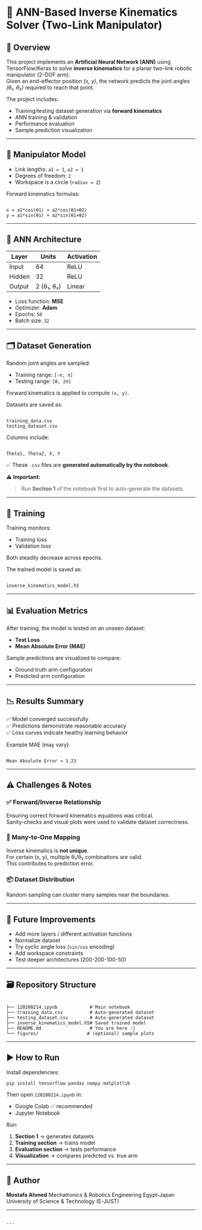 # 🦾 ANN-Based Inverse Kinematics Solver (Two-Link Manipulator)

## 📌 Overview
This project implements an **Artificial Neural Network (ANN)** using TensorFlow/Keras to solve **inverse kinematics** for a planar two-link robotic manipulator (2-DOF arm).  
Given an end-effector position *(x, y)*, the network predicts the joint angles *(θ₁, θ₂)* required to reach that point.

The project includes:
- Training/testing dataset generation via **forward kinematics**
- ANN training & validation
- Performance evaluation
- Sample prediction visualization

---

## 🤖 Manipulator Model

- Link lengths: `a1 = 1`, `a2 = 1`
- Degrees of freedom: `2`
- Workspace is a circle (`radius = 2`)

Forward kinematics formulas:

```

x = a1*cos(θ1) + a2*cos(θ1+θ2)
y = a1*sin(θ1) + a2*sin(θ1+θ2)

```

---

## 🧠 ANN Architecture

| Layer | Units | Activation |
|-------|-------|------------|
| Input | 64 | ReLU |
| Hidden | 32 | ReLU |
| Output | 2 (θ₁, θ₂) | Linear |

- Loss function: **MSE**
- Optimizer: **Adam**
- Epochs: `50`
- Batch size: `32`

---

## 🗂️ Dataset Generation

Random joint angles are sampled:

- Training range: `[-π, π]`
- Testing range: `[0, 2π]`

Forward kinematics is applied to compute `(x, y)`.

Datasets are saved as:

```

training_data.csv
testing_dataset.csv

```

Columns include:

```

Theta1, Theta2, X, Y

```

✅ These `.csv` files are **generated automatically by the notebook**.

⚠️ **Important:**  
> Run **Section 1** of the notebook first to auto-generate the datasets.

---

## 🚀 Training

Training monitors:

- Training loss
- Validation loss

Both steadily decrease across epochs.

The trained model is saved as:

```

inverse_kinematics_model.h5

```

---

## 📊 Evaluation Metrics
After training, the model is tested on an unseen dataset:

- **Test Loss**
- **Mean Absolute Error (MAE)**

Sample predictions are visualized to compare:

- Ground truth arm configuration
- Predicted arm configuration

---

## 📉 Results Summary

✅ Model converged successfully  
✅ Predictions demonstrate reasonable accuracy  
✅ Loss curves indicate healthy learning behavior

Example MAE (may vary):

```

Mean Absolute Error ≈ 3.23

```

---

## ⚠️ Challenges & Notes

### ✅ Forward/Inverse Relationship
Ensuring correct forward kinematics equations was critical.  
Sanity-checks and visual plots were used to validate dataset correctness.

### 🔁 Many-to-One Mapping
Inverse kinematics is **not unique**.  
For certain (x, y), multiple θ₁/θ₂ combinations are valid.  
This contributes to prediction error.

### 📦 Dataset Distribution
Random sampling can cluster many samples near the boundaries.

---

## 🔧 Future Improvements

- Add more layers / different activation functions
- Normalize dataset
- Try cyclic angle loss (`sin/cos` encoding)
- Add workspace constraints
- Test deeper architectures (200-200-100-50)

---

## 🗃️ Repository Structure

```

├── 120200214.ipynb            # Main notebook
├── training_data.csv          # Auto-generated dataset
├── testing_dataset.csv        # Auto-generated dataset
├── inverse_kinematics_model.h5# Saved trained model
├── README.md                  # You are here :)
└── figures/                  # (optional) sample plots

````

---

## ▶️ How to Run

Install dependencies:

```bash
pip install tensorflow pandas numpy matplotlib
````

Then open `120200214.ipynb` in:

* Google Colab ✅ recommended
* Jupyter Notebook

Run:

1. **Section 1** → generates datasets
2. **Training section** → trains model
3. **Evaluation section** → tests performance
4. **Visualization** → compares predicted vs. true arm

---

## 👤 Author

**Mostafa Ahmed**
Mechatronics & Robotics Engineering
Egypt-Japan University of Science & Technology (E-JUST)

---

```

---


